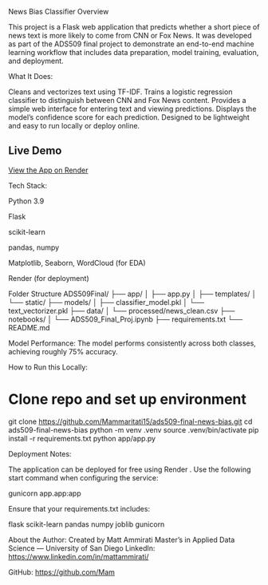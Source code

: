 News Bias Classifier
Overview

This project is a Flask web application that predicts whether a short piece of news text is more likely to come from CNN or Fox News.
It was developed as part of the ADS509 final project to demonstrate an end-to-end machine learning workflow that includes data preparation, model training, evaluation, and deployment.

What It Does:

Cleans and vectorizes text using TF-IDF.
Trains a logistic regression classifier to distinguish between CNN and Fox News content.
Provides a simple web interface for entering text and viewing predictions.
Displays the model’s confidence score for each prediction.
Designed to be lightweight and easy to run locally or deploy online.

## Live Demo
[View the App on Render](https://ads509-final-news-bias.onrender.com)


Tech Stack:

Python 3.9

Flask

scikit-learn

pandas, numpy

Matplotlib, Seaborn, WordCloud (for EDA)

Render (for deployment)

Folder Structure
ADS509Final/
├── app/
│   ├── app.py
│   ├── templates/
│   └── static/
├── models/
│   ├── classifier_model.pkl
│   └── text_vectorizer.pkl
├── data/
│   └── processed/news_clean.csv
├── notebooks/
│   └── ADS509_Final_Proj.ipynb
├── requirements.txt
└── README.md

Model Performance:
The model performs consistently across both classes, achieving roughly 75% accuracy.

How to Run this Locally: 

# Clone repo and set up environment
git clone https://github.com/Mammaritati15/ads509-final-news-bias.git
cd ads509-final-news-bias
python -m venv .venv
source .venv/bin/activate
pip install -r requirements.txt
python app/app.py


Deployment Notes:

The application can be deployed for free using Render
.
Use the following start command when configuring the service:

gunicorn app.app:app


Ensure that your requirements.txt includes:

flask
scikit-learn
pandas
numpy
joblib
gunicorn

About the Author:
Created by Matt Ammirati
Master’s in Applied Data Science — University of San Diego
LinkedIn: https://www.linkedin.com/in/mattammirati/

GitHub: https://github.com/Mam